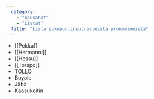 ```yaml
---
  category: 
    - "Apusanat"
    - "Listat"
  title: "Lista sukupuolineutraaleista pronomineistä"
---
```

* [[Pekka]]
* [[Hermanni]]
* [[Hessu]]
* [[Torspo]]
* TOLLO
* Boyolo
* Jäbä
* Kaasukeitin